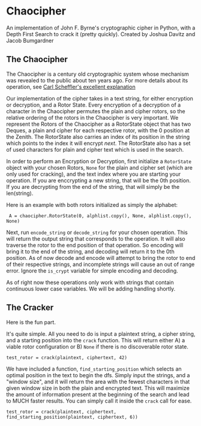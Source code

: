 # Chaocipher
An implementation of John F. Byrne's cryptographic cipher in Python, with a Depth First Search to crack it (pretty quickly).
Created by Joshua Davitz and Jacob Bumgardner

## The Chaocipher

The Chaocipher is a century old cryptographic system whose mechanism was revealed to the public about ten years ago. For
 more details about its operation, see [Carl Scheffler's excellent explanation](http://www.inference.org.uk/cs482/projects/chaocipher/index.html)
 
 
Our implementation of the cipher takes in a text string, for either encryption or decryption, and a Rotor State. Every 
encryption of a decryption of a character in the Chaocipher permutes the plain and cipher rotors, so the relative ordering 
of the rotors in the Chaocipher is very important. We represent the Rotors of the Chaocipher as a RotorState object 
that has two Deques, a plain and cipher for each respective rotor, with the 0 position at the Zenith. The RotorState also
carries an index of its position in the string which points to the index it will encrypt _next_. The RotorState also has
a set of used characters for plain and cipher text which is used in the search.

In order to perform an Encryption or Decryption, first initialize a `RotorState` object with your chosen Rotors, `None` for
the plain and cipher set (which are only used for cracking), and the text index where you are starting 
your operation. If you are enccrypting a new string, that will be the 0th position. If you are decrypting from the end of
the string, that will simply be the len(string). 

Here is an example with both rotors initialized as simply the alphabet:

`
A = chaocipher.RotorState(0, alphlist.copy(), None, alphlist.copy(), None)`


Next, run `encode_string` or `decode_string` for your chosen operation. This will return the output string that corresponds
to the operation. It will also traverse the rotor to the end position of that operation. So encoding will bring it to the end 
of the string, and decoding will return it to the 0th position. As of now decode and encode will attempt to bring the rotor
to end of their respective strings, and incomplete strings will cause an out of range error. Ignore the `is_crypt` variable 
for simple encoding and decoding. 

As of right now these operations only work with strings that contain continuous lower case variables. We will be adding 
handling shortly.

## The Cracker

Here is the fun part. 

It's quite simple. All you need to do is input a plaintext string, a cipher string, and a starting position into
the `crack` function. This will return either A) a viable rotor configuration or B) `None` if there is no discoverable
rotor state. 

`test_rotor = crack(plaintext, ciphertext, 42)`


We have included a function, `find_starting_position` which selects an optimal position in the text to begin the dfs.
Simply input the strings, and a "window size", and it will return the area with the fewest characters in that given
window size in both the plain and encrypted text. This will maximize the amount of information present at the 
beginning of the search and lead to MUCH faster results. You can simply call it inside the `crack` call for ease.

`test_rotor = crack(plaintext, ciphertext, find_starting_position(plaintext, ciphertext, 6))`


